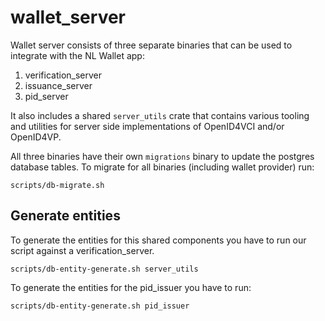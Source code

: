# wallet_server

Wallet server consists of three separate binaries that can be used to integrate
with the NL Wallet app:

1. verification_server
2. issuance_server
3. pid_server

It also includes a shared `server_utils` crate that contains various tooling and
utilities for server side implementations of OpenID4VCI and/or OpenID4VP.

All three binaries have their own `migrations` binary to update the postgres
database tables. To migrate for all binaries (including wallet provider) run:

```shell
scripts/db-migrate.sh
```

## Generate entities

To generate the entities for this shared components you have to run our script
against a verification_server.

```shell
scripts/db-entity-generate.sh server_utils
```

To generate the entities for the pid_issuer you have to run:

```shell
scripts/db-entity-generate.sh pid_issuer
```
